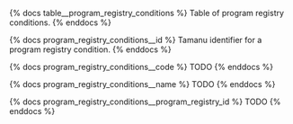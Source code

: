 {% docs table__program_registry_conditions %}
Table of program registry conditions.
{% enddocs %}

{% docs program_registry_conditions__id %}
Tamanu identifier for a program registry condition.
{% enddocs %}

{% docs program_registry_conditions__code %}
TODO
{% enddocs %}

{% docs program_registry_conditions__name %}
TODO
{% enddocs %}

{% docs program_registry_conditions__program_registry_id %}
TODO
{% enddocs %}
